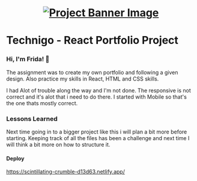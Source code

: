 <h1 align="center">
  <a href="">
    <img src="/react-p.svg" alt="Project Banner Image">
  </a>
</h1>

# Technigo - React Portfolio Project

### Hi, I'm Frida! 👋

The assignment was to create my own portfolio and following a given design. Also practice my skills in React, HTML and CSS skills.

I had Alot of trouble along the way and I'm not done. The responsive is not correct and it's alot that i need to do there. I started with Mobile so that's the one thats mostly correct.

### Lessons Learned

Next time going in to a bigger project like this i will plan a bit more before starting. Keeping track of all the files has been a challenge and next time I will think a bit more on how to structure it.

#### Deploy

https://scintillating-crumble-d13d63.netlify.app/
